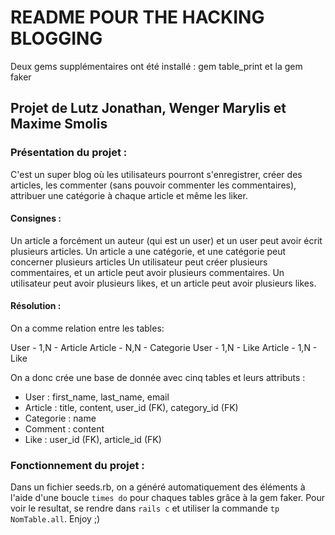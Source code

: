 # README POUR THE HACKING BLOGGING

Deux gems supplémentaires ont été installé : gem table_print et la gem faker

## Projet de Lutz Jonathan, Wenger Marylis et Maxime Smolis


### Présentation du projet :

C'est un super blog où les utilisateurs pourront s'enregistrer, créer des articles, les commenter (sans pouvoir commenter les commentaires), attribuer une catégorie à chaque article et même les liker.


#### Consignes :

Un article a forcément un auteur (qui est un user) et un user peut avoir écrit plusieurs articles.
Un article a une catégorie, et une catégorie peut concerner plusieurs articles
Un utilisateur peut créer plusieurs commentaires, et un article peut avoir plusieurs commentaires.
Un utilisateur peut avoir plusieurs likes, et un article peut avoir plusieurs likes.


#### Résolution :

On a comme relation entre les tables:

User - 1,N - Article
Article - N,N - Categorie
User - 1,N - Like
Article - 1,N - Like


On a donc crée une base de donnée avec cinq tables et leurs attributs : 

- User : first_name, last_name, email
- Article : title, content, user_id (FK), category_id (FK)
- Categorie : name
- Comment : content
- Like : user_id (FK), article_id (FK)




### Fonctionnement du projet :

Dans un fichier seeds.rb, on a généré automatiquement des éléments à l'aide d'une boucle `times do` pour chaques tables grâce à la gem faker. Pour voir le resultat, se rendre dans `rails c` et utiliser la commande `tp NomTable.all`. Enjoy ;) 
